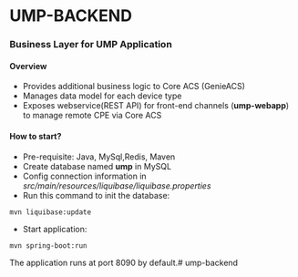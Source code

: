 # UMP-BACKEND
### Business Layer for UMP Application
#### Overview
* Provides additional business logic to Core ACS (GenieACS)
* Manages data model for each device type
* Exposes webservice(REST API) for front-end channels (__ump-webapp__) to manage remote CPE via Core ACS

#### How to start?
* Pre-requisite: Java, MySql,Redis, Maven
* Create database named __ump__ in MySQL
* Config connection information in _src/main/resources/liquibase/liquibase.properties_
* Run this command to init the database: 
```
mvn liquibase:update
```

* Start application:
```
mvn spring-boot:run
```
The application runs at port 8090 by default.#   u m p - b a c k e n d  
 